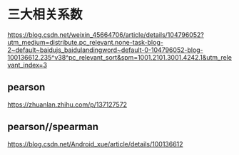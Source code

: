 # 三大相关系数
https://blog.csdn.net/weixin_45664706/article/details/104796052?utm_medium=distribute.pc_relevant.none-task-blog-2~default~baidujs_baidulandingword~default-0-104796052-blog-100136612.235^v38^pc_relevant_sort&spm=1001.2101.3001.4242.1&utm_relevant_index=3
## pearson
https://zhuanlan.zhihu.com/p/137127572
## pearson//spearman
https://blog.csdn.net/Android_xue/article/details/100136612
